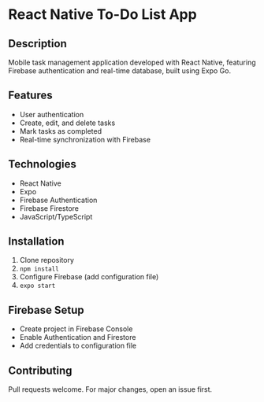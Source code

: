 # React Native To-Do List App

## Description
Mobile task management application developed with React Native, featuring Firebase authentication and real-time database, built using Expo Go.

## Features
- User authentication
- Create, edit, and delete tasks
- Mark tasks as completed
- Real-time synchronization with Firebase

## Technologies
- React Native
- Expo
- Firebase Authentication
- Firebase Firestore
- JavaScript/TypeScript

## Installation
1. Clone repository
2. `npm install`
3. Configure Firebase (add configuration file)
4. `expo start`

## Firebase Setup
- Create project in Firebase Console
- Enable Authentication and Firestore
- Add credentials to configuration file

## Contributing
Pull requests welcome. For major changes, open an issue first.


